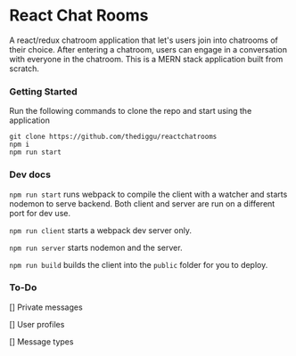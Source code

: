 # React Chat Rooms

A react/redux chatroom application that let's users join into chatrooms of their choice. After entering a chatroom, users can engage in a conversation with everyone in the chatroom. This is a MERN stack application built from scratch.

### Getting Started

Run the following commands to clone the repo and start using the application

```
git clone https://github.com/thediggu/reactchatrooms
npm i
npm run start
```

### Dev docs

`npm run start` runs webpack to compile the client with a watcher and starts nodemon to serve backend. Both client and server are run on a different port for dev use.

`npm run client` starts a webpack dev server only.

`npm run server` starts nodemon and the server.

`npm run build` builds the client into the `public` folder for you to deploy.

### To-Do

[] Private messages

[] User profiles

[] Message types

